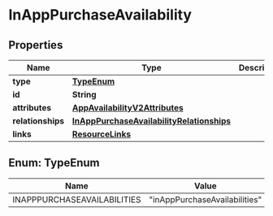 

# InAppPurchaseAvailability


## Properties

| Name | Type | Description | Notes |
|------------ | ------------- | ------------- | -------------|
|**type** | [**TypeEnum**](#TypeEnum) |  |  |
|**id** | **String** |  |  |
|**attributes** | [**AppAvailabilityV2Attributes**](AppAvailabilityV2Attributes.md) |  |  [optional] |
|**relationships** | [**InAppPurchaseAvailabilityRelationships**](InAppPurchaseAvailabilityRelationships.md) |  |  [optional] |
|**links** | [**ResourceLinks**](ResourceLinks.md) |  |  [optional] |



## Enum: TypeEnum

| Name | Value |
|---- | -----|
| INAPPPURCHASEAVAILABILITIES | &quot;inAppPurchaseAvailabilities&quot; |



